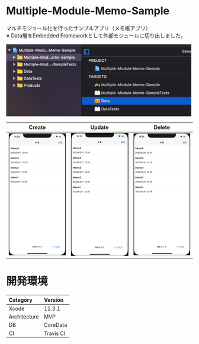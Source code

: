 # Multiple-Module-Memo-Sample
マルチモジュール化を行ったサンプルアプリ（メモ帳アプリ）  
※ Data層をEmbedded Frameworkとして外部モジュールに切り出しました。

<img width="500" alt="multiple_module_embbedded.png" src="https://github.com/ddd503/Image-Resource/raw/master/image/multiple_module_embbedded.png">

|Create|Update|Delete|
|:--:|:--:|:--:|
|<img src="https://github.com/ddd503/Image-Resource/raw/master/RxSwift_MemoList/RxSwift_MemoList_Create.gif" width="200">|<img src="https://github.com/ddd503/Image-Resource/raw/master/RxSwift_MemoList/RxSwift_MemoList_Update.gif" width="200">|<img src="https://github.com/ddd503/Image-Resource/raw/master/RxSwift_MemoList/RxSwift_MemoList_Delete.gif" width="200">|

# 開発環境

|Category | Version |
|:-----------|:------------|
| Xcode | 11.3.1 |
| Architecture | MVP |
| DB | CoreData |
| CI | Travis CI |
